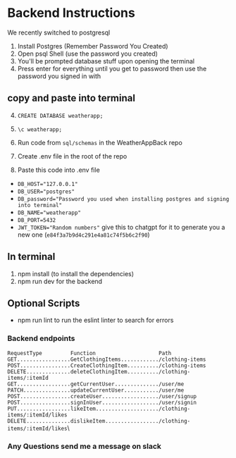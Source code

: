 # Backend Instructions

We recently switched to postgresql
1. Install Postgres (Remember Password You Created)
2. Open psql Shell (use the password you created)
3. You'll be prompted database stuff upon opening the terminal
4. Press enter for everything until you get to password then use the password you signed in with
## copy and paste into terminal

4. `CREATE DATABASE weatherapp;`
5. `\c weatherapp;`

6. Run code from `sql/schemas` in the WeatherAppBack repo
7. Create .env file in the root of the repo
8. Paste this code into .env file

- `DB_HOST="127.0.0.1"`
- `DB_USER="postgres"`
- `DB_password="Password you used when installing postgres and signing into terminal"`
- `DB_NAME="weatherapp"`
- `DB_PORT=5432`
- `JWT_TOKEN="Random numbers"` give this to chatgpt for it to generate you a new one (`e84f3a7b9d4c291e4a81c74f5b6c2f90`)
## In terminal
1. npm install (to install the dependencies)
2. npm run dev for the backend
## Optional Scripts
- npm run lint to run the eslint linter to search for errors

### Backend endpoints
`RequestType         Function                    Path`\
`GET.................GetClothingItems............/clothing-items`\
`POST................CreateClothingItem........../clothing-items`\
`DELETE..............deleteClothingItem........../clothing-items/:itemId`\
`GET.................getCurrentUser............../user/me`\
`PATCH...............updateCurrentUser.........../user/me`\
`POST................createUser................../user/signup`\
`POST................signInUser................../user/signin`\
`PUT.................likeItem..................../clothing-items/:itemId/likes`\
`DELETE..............dislikeItem................./clothing-items/:itemId/likes`\

### Any Questions send me a message on slack
